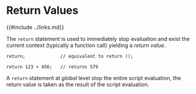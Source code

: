 Return Values
=============

{{#include ../links.md}}

The `return` statement is used to immediately stop evaluation and exist the current context
(typically a function call) yielding a _return value_.

```rust,no_run
return;             // equivalent to return ();

return 123 + 456;   // returns 579
```

A `return` statement at _global_ level stop the entire script evaluation,
the return value is taken as the result of the script evaluation.
